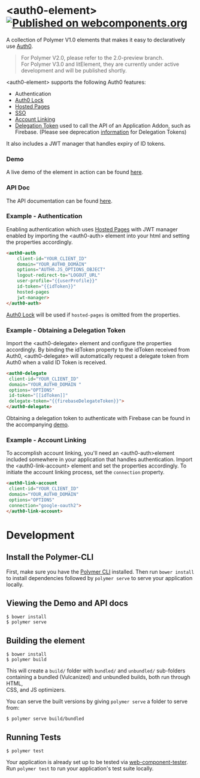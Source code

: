 
# \<auth0-element\>[![Published on webcomponents.org](https://img.shields.io/badge/webcomponents.org-published-blue.svg)](https://www.webcomponents.org/element/johnlim/auth0-element)  

A collection of Polymer V1.0 elements that makes it easy to declaratively use [Auth0](https://auth0.com).  
> For Polymer V2.0, please refer to the 2.0-preview branch.  
> For Polymer V3.0 and litElement, they are currently under active development and will be published shortly.  
  
\<auth0-element\> supports the following Auth0 features:   
* Authentication  
* [Auth0 Lock](https://auth0.com/lock)  
* [Hosted Pages](https://auth0.com/docs/hosted-pages)  
* [SSO](https://auth0.com/docs/sso/current)  
* [Account Linking](https://docs.auth0.com/link-accounts)  
* [Delegation Token](https://auth0.com/docs/tokens/delegation) used to call the API of an Application Addon, such as Firebase. (Please see deprecation [information](https://auth0.com/docs/api-auth/tutorials/adoption/delegation#third-party-apis-such-as-firebase-or-aws-) for Delegation Tokens)  
   
It also includes a JWT manager that handles expiry of ID tokens.   
  
### Demo  
A live demo of the element in action can be found [here](https://johnlim.github.io/auth0-element/components/auth0-element/demo/ ).
 
 ### API Doc 
The API documentation can be found [here](https://johnlim.github.io/auth0-element/components/auth0-element/).

### Example - Authentication
Enabling authentication which uses [Hosted Pages](https://auth0.com/docs/hosted-pages)  with JWT manager enabled by importing the \<auth0-auth\> element into your html and setting the properties accordingly.    
```html 
<auth0-auth  
	client-id="YOUR_CLIENT_ID"
	domain="YOUR_AUTH0_DOMAIN"
	options="AUTH0.JS_OPTIONS_OBJECT" 
	logout-redirect-to="LOGOUT_URL" 
	user-profile="{{userProfile}}" 
	id-token="{{idToken}}" 
	hosted-pages 
	jwt-manager>
</auth0-auth>  
```  
 [Auth0 Lock](https://auth0.com/lock)   will be used if `hosted-pages` is omitted from the properties. 
 ### Example - Obtaining a Delegation Token
 Import the \<auth0-delegate\> element and configure the properties accordingly. By binding the idToken property to the idToken received from Auth0, \<auth0-delegate\> will automatically request a delegate token from Auth0 when a valid ID Token is received. 
 ```html
 <auth0-delegate  
  client-id="YOUR_CLIENT_ID"  
  domain="YOUR_AUTH0_DOMAIN	"  
  options="OPTIONS"  
  id-token="[[idToken]]"  
  delegate-token="{{firebaseDelegateToken}}">  
</auth0-delegate>
 ``` 
 Obtaining a delegation token to authenticate with Firebase can be found in the accompanying [demo](https://johnlim.github.io/auth0-element/components/auth0-element/demo/ ). 
 ### Example - Account Linking
 To accomplish account linking,  you'll need an \<auth0-auth\>element included somewhere in your application that handles authentication. Import the \<auth0-link-account\> element and set the properties accordingly. To initiate the account linking process, set the `connection` property.
 ```html
 <auth0-link-account  
  client-id="YOUR_CLIENT_ID"  
  domain="YOUR_AUTH0_DOMAIN"  
  options="OPTIONS"  
  connection="google-oauth2">  
</auth0-link-account>
 ```
# Development
 ## Install the Polymer-CLI  
  
First, make sure you have the [Polymer CLI](https://www.npmjs.com/package/polymer-cli) installed. Then run `bower install` to install dependencies followed by `polymer serve` to serve your application locally.  
  
## Viewing the Demo and API docs   
  
``` 
$ bower install 
$ polymer serve  
```  
  
## Building the element
  
```  
$ bower install
$ polymer build  
```  
  
This will create a `build/` folder with `bundled/` and `unbundled/` sub-folders  
containing a bundled (Vulcanized) and unbundled builds, both run through HTML,  
CSS, and JS optimizers.  
  
You can serve the built versions by giving `polymer serve` a folder to serve  
from:  
  
```  
$ polymer serve build/bundled  
```  
  
## Running Tests  
  
```  
$ polymer test  
```  
  
Your application is already set up to be tested via [web-component-tester](https://github.com/Polymer/web-component-tester). Run `polymer test` to run your application's test suite locally.